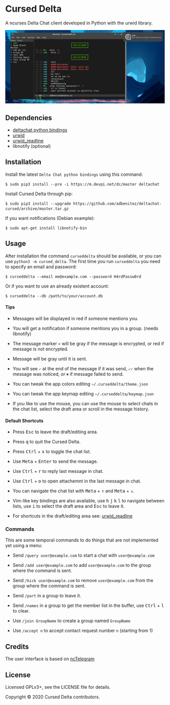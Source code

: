 # Cursed Delta

A ncurses Delta Chat client developed in Python with the urwid library.

<p align="center">
  <img src="screenshots/e1.png" alt="screenshot of Cursed Delta"/>
</p>


## Dependencies

* [deltachat python bindings](https://github.com/deltachat/deltachat-core-rust/tree/master/python)
* [urwid](http://urwid.org)
* [urwid_readline](https://github.com/rr-/urwid_readline)
* libnotify (optional)


## Installation

Install the latest `Delta Chat python bindings` using this command:

```
$ sudo pip3 install --pre -i https://m.devpi.net/dc/master deltachat
```

Install Cursed Delta through pip:

```
$ sudo pip3 install --upgrade https://github.com/adbenitez/deltachat-cursed/archive/master.tar.gz
```

If you want notifications (Debian example):

```
$ sudo apt-get install libnotify-bin
```


## Usage

After installation the command `curseddelta` should be available, or you can use `python3 -m cursed_delta`.
The first time you run `curseddelta` you need to specify an email and password:

```
$ curseddelta --email me@example.com --password H4rdPassw0rd
```

Or if you want to use an already existent account:

```
$ curseddelta --db /path/to/your/account.db
```


#### Tips

- Messages will be displayed in red if someone mentions you.

- You will get a notification if someone mentions you in a group. (needs libnotify)

- The message marker `>` will be gray if the message is encrypted, or red if message is not encrypted.

- Message will be gray until it is sent.

- You will see `✓` at the end of the message if it was send, `✓✓` when the message was noticed, or `✖` if message failed to send.

- You can tweak the app colors editing `~/.curseddelta/theme.json`

- You can tweak the app keymap editing `~/.curseddelta/keymap.json`

- If you like to use the mouse, you can use the mouse to select chats in the chat list, select the draft area or scroll in the message history.


#### Default Shortcuts

- Press <kbd>Esc</kbd> to leave the draft/editing area.

- Press <kbd>q</kbd> to quit the Cursed Delta.

- Press <kbd>Ctrl</kbd> + <kbd>x</kbd> to toggle the chat list.

- Use <kbd>Meta</kbd> + <kbd>Enter</kbd> to send the message.

- Use <kbd>Ctrl</kbd> + <kbd>r</kbd> to reply last message in chat.

- Use <kbd>Ctrl</kbd> + <kbd>o</kbd> to open attachemnt in the last message in chat.

- You can navigate the chat list with <kbd>Meta</kbd> + <kbd>↑</kbd> and
  <kbd>Meta</kbd> + <kbd>↓</kbd>.

- Vim-like key bindings are also available, use <kbd>h</kbd> <kbd>j</kbd>
  <kbd>k</kbd> <kbd>l</kbd> to navigate between lists, use <kbd>i</kbd>
  to select the draft area and <kbd>Esc</kbd> to leave it.

- For shortcuts in the draft/editing area see: [urwid_readline](https://github.com/rr-/urwid_readline)


### Commands

This are some temporal commands to do things that are not implemented yet using a menu:

- Send `/query user@example.com` to start a chat with `user@example.com`

- Send `/add user@example.com` to add `user@example.com` to the group where the command is sent.

- Send `/kick user@example.com` to remove `user@example.com` from the group where the command is sent.

- Send `/part` in a group to leave it.

- Send `/names` in a group to get the member list in the buffer, use
  <kbd>Ctrl</kbd> + <kbd>l</kbd> to clear.

- Use `/join GroupName` to create a group named `GroupName`

- Use `/accept n` to accept contact request number `n` (starting from 1)


## Credits

The user interface is based on [ncTelegram](https://github.com/Nanoseb/ncTelegram)


## License

Licensed GPLv3+, see the LICENSE file for details.

Copyright © 2020 Cursed Delta contributors.

